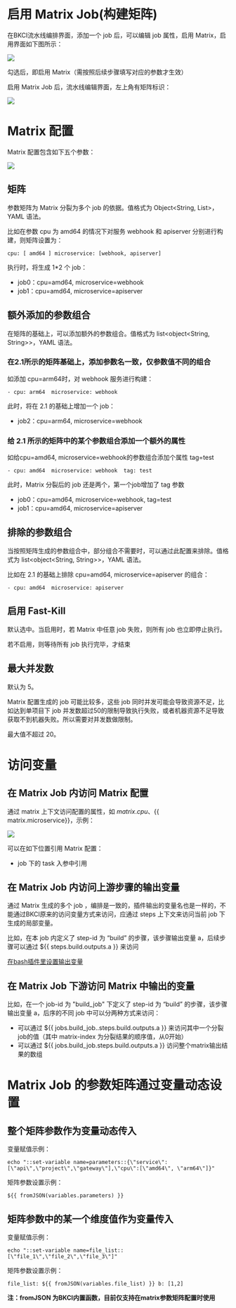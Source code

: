 # 启用 Matrix Job(构建矩阵)

在BKCI流水线编排界面，添加一个 job 后，可以编辑 job 属性，启用 Matrix，启用界面如下图所示：

![](../../../assets/pipeline-matrix-job-1.png)

勾选后，即启用 Matrix（需按照后续步骤填写对应的参数才生效）

启用 Matrix Job 后，流水线编辑界面，左上角有矩阵标识：

![](../../../assets/pipeline-matrix-job-2.png)

# Matrix 配置

Matrix 配置包含如下五个参数：

![](../../../assets/pipeline-matrix-job-3.png)

## 矩阵

参数矩阵为 Matrix 分裂为多个 job 的依据。值格式为 Object<String, List<String>>，YAML 语法。

比如在参数 cpu 为 amd64 的情况下对服务 webhook 和 apiserver 分别进行构建，则矩阵设置为：

```
cpu: [ amd64 ] microservice: [webhook, apiserver]  
```

执行时，将生成 1*2 个 job：

- job0：cpu=amd64, microservice=webhook
- job1：cpu=amd64, microservice=apiserver

## 额外添加的参数组合

在矩阵的基础上，可以添加额外的参数组合。值格式为 list<object<String, String>>，YAML 语法。

### 在2.1所示的矩阵基础上，添加参数名一致，仅参数值不同的组合

如添加 cpu=arm64时，对 webhook 服务进行构建：

```
- cpu: arm64  microservice: webhook
```

此时，将在 2.1 的基础上增加一个 job：

- job2：cpu=arm64, microservice=webhook

### 给 2.1 所示的矩阵中的某个参数组合添加一个额外的属性

如给cpu=amd64, microservice=webhook的参数组合添加个属性 tag=test

```
- cpu: amd64  microservice: webhook  tag: test
```

此时，Matrix 分裂后的 job 还是两个，第一个job增加了 tag 参数

- job0：cpu=amd64, microservice=webhook, tag=test
- job1：cpu=amd64, microservice=apiserver

## 排除的参数组合

当按照矩阵生成的参数组合中，部分组合不需要时，可以通过此配置来排除。值格式为 list<object<String, String>>，YAML 语法。

比如在 2.1 的基础上排除 cpu=amd64, microservice=apiserver 的组合：

```
- cpu: amd64  microservice: apiserver
```

## 启用 Fast-Kill

默认选中。当启用时，若 Matrix 中任意 job 失败，则所有 job 也立即停止执行。

若不启用，则等待所有 job 执行完毕，才结束

## 最大并发数

默认为 5。

Matrix 配置生成的 job 可能比较多，这些 job 同时并发可能会导致资源不足，比如达到单项目下 job 并发数超过50的限制导致执行失败，或者机器资源不足导致获取不到机器失败。所以需要对并发数做限制。

最大值不超过 20。

# 访问变量

##  在 Matrix Job 内访问 Matrix 配置

通过 matrix 上下文访问配置的属性，如 ${{ matrix.cpu }}、${{ matrix.microservice}}，示例：

![](../../../assets/pipeline-matrix-job-4.png)

可以在如下位置引用 Matrix 配置：

-  job 下的 task 入参中引用



## 在 Matrix Job 内访问上游步骤的输出变量

通过 Matrix 生成的多个 job ，编排是一致的，插件输出的变量名也是一样的，不能通过BKCI原来的访问变量方式来访问，应通过 steps 上下文来访问当前 job 下生成的局部变量。

比如，在本 job 内定义了 step-id 为 “build” 的步骤，该步骤输出变量 a，后续步骤可以通过 ${{ steps.build.outputs.a }} 来访问

[在bash插件里设置输出变量](../../../Concepts/Variables.md)



## 在 Matrix Job 下游访问 Matrix 中输出的变量

比如，在一个 job-id 为 "build_job" 下定义了 step-id 为 “build” 的步骤，该步骤输出变量 a，后序的不同 job 中可以分两种方式来访问：

- 可以通过 ${{ jobs.build_job.<matrix-index>.steps.build.outputs.a }} 来访问其中一个分裂job的值（其中 matrix-index 为分裂结果的顺序值，从0开始）
- 可以通过 ${{ jobs.build_job.steps.build.outputs.a }} 访问整个matrix输出结果的数组



# Matrix Job 的参数矩阵通过变量动态设置

## 整个矩阵参数作为变量动态传入

变量赋值示例：

```
echo "::set-variable name=parameters::{\"service\":[\"api\",\"project\",\"gateway\"],\"cpu\":[\"amd64\", \"arm64\"]}"
```

矩阵参数设置示例：

```
${{ fromJSON(variables.parameters) }}
```

## 矩阵参数中的某一个维度值作为变量传入

变量赋值示例：

```
echo "::set-variable name=file_list::[\"file_1\",\"file_2\",\"file_3\"]"
```

矩阵参数设置示例：

```
file_list: ${{ fromJSON(variables.file_list) }} b: [1,2]
```



**注：fromJSON 为BKCI内置函数，目前仅支持在matrix参数矩阵配置时使用**

